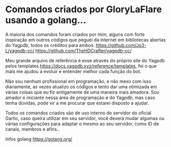 # Comandos criados por GloryLaFlare usando a golang...

A maioria dos comandos foram criados por mim, alguns com forte inspiração em outros códigos que peguei da internet
em bibliotecas abertas do Yagpdb, todos os créditos para ambos.
https://github.com/Jo3-L/yagpdb-cc/
https://github.com/TheHDCrafter/yagpdb-cc/

Meu grande arquivo de referência é esse através do próprio site do Yagpdb pelos templates https://docs.yagpdb.xyz/reference/templates, foi o que mais me ajudou a evoluir e entender melhor cada função do bot.

Não sou nenhum profissional em programação, e não mexo com isso diariamente, as vezes atualizo os códigos e tento dar uma otimizada em várias coisas que eu fiz antigamente de uma maneira mais amadora. Sou amador e iniciante nessa área de programação e do Yagpdb, mas caso tenha dúvidas, pode vir a me procurar que estarei disposto a ajudar.

Todos os comandos criados são de uso interno do servidor do oficial Gartic, caso queira utilizar em seu servidor, você deverá mudar algumas ou várias configurações para adaptar o mesmo ao seu servidor, como ID de canais, membros e afins..

Infos golang https://golang.org/
